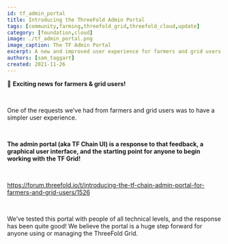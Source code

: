 ```yaml
---
id: tf_admin_portal
title: Introducing the ThreeFold Admin Portal
tags: [community,farming,threefold_grid,threefold_cloud,update]
category: [foundation,cloud]
image: ./tf_admin_portal.png
image_caption: The TF Admin Portal
excerpt: A new and improved user experience for farmers and grid users.
authors: [sam_taggart]
created: 2021-11-26
---
```


🚨 **Exciting news for farmers & grid users!**

<br/>

One of the requests we’ve had from farmers and grid users was to have a simpler user experience.

<br/>

**The admin portal (aka TF Chain UI) is a response to that feedback, a graphical user interface, and the starting point for anyone to begin working with the TF Grid!**

<br/>

https://forum.threefold.io/t/introducing-the-tf-chain-admin-portal-for-farmers-and-grid-users/1526

<br>

We’ve tested this portal with people of all technical levels, and the response has been quite good! We believe the portal is a huge step forward for anyone using or managing the ThreeFold Grid.